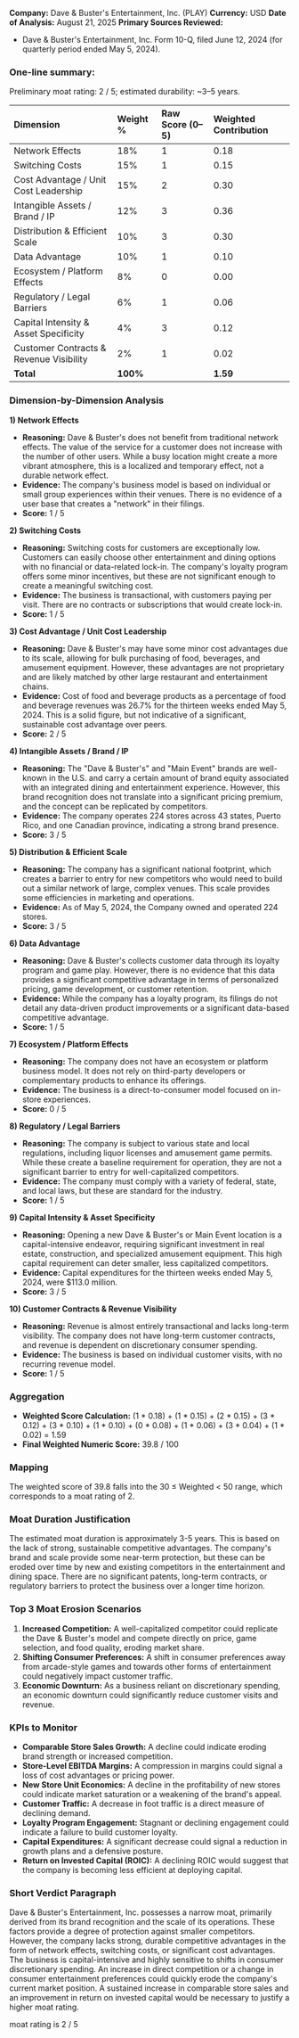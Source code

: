 **Company:** Dave & Buster's Entertainment, Inc. (PLAY)
**Currency:** USD
**Date of Analysis:** August 21, 2025
**Primary Sources Reviewed:**
*   Dave & Buster's Entertainment, Inc. Form 10-Q, filed June 12, 2024 (for quarterly period ended May 5, 2024).

### **One-line summary:**
Preliminary moat rating: 2 / 5; estimated durability: ~3–5 years.

| Dimension | Weight % | Raw Score (0–5) | Weighted Contribution |
| :--- | :--- | :--- | :--- |
| Network Effects | 18% | 1 | 0.18 |
| Switching Costs | 15% | 1 | 0.15 |
| Cost Advantage / Unit Cost Leadership | 15% | 2 | 0.30 |
| Intangible Assets / Brand / IP | 12% | 3 | 0.36 |
| Distribution & Efficient Scale | 10% | 3 | 0.30 |
| Data Advantage | 10% | 1 | 0.10 |
| Ecosystem / Platform Effects | 8% | 0 | 0.00 |
| Regulatory / Legal Barriers | 6% | 1 | 0.06 |
| Capital Intensity & Asset Specificity | 4% | 3 | 0.12 |
| Customer Contracts & Revenue Visibility | 2% | 1 | 0.02 |
| **Total** | **100%** | | **1.59** |

### **Dimension-by-Dimension Analysis**

**1) Network Effects**
*   **Reasoning:** Dave & Buster's does not benefit from traditional network effects. The value of the service for a customer does not increase with the number of other users. While a busy location might create a more vibrant atmosphere, this is a localized and temporary effect, not a durable network effect.
*   **Evidence:** The company's business model is based on individual or small group experiences within their venues. There is no evidence of a user base that creates a "network" in their filings.
*   **Score:** 1 / 5

**2) Switching Costs**
*   **Reasoning:** Switching costs for customers are exceptionally low. Customers can easily choose other entertainment and dining options with no financial or data-related lock-in. The company's loyalty program offers some minor incentives, but these are not significant enough to create a meaningful switching cost.
*   **Evidence:** The business is transactional, with customers paying per visit. There are no contracts or subscriptions that would create lock-in.
*   **Score:** 1 / 5

**3) Cost Advantage / Unit Cost Leadership**
*   **Reasoning:** Dave & Buster's may have some minor cost advantages due to its scale, allowing for bulk purchasing of food, beverages, and amusement equipment. However, these advantages are not proprietary and are likely matched by other large restaurant and entertainment chains.
*   **Evidence:** Cost of food and beverage products as a percentage of food and beverage revenues was 26.7% for the thirteen weeks ended May 5, 2024. This is a solid figure, but not indicative of a significant, sustainable cost advantage over peers.
*   **Score:** 2 / 5

**4) Intangible Assets / Brand / IP**
*   **Reasoning:** The "Dave & Buster's" and "Main Event" brands are well-known in the U.S. and carry a certain amount of brand equity associated with an integrated dining and entertainment experience. However, this brand recognition does not translate into a significant pricing premium, and the concept can be replicated by competitors.
*   **Evidence:** The company operates 224 stores across 43 states, Puerto Rico, and one Canadian province, indicating a strong brand presence.
*   **Score:** 3 / 5

**5) Distribution & Efficient Scale**
*   **Reasoning:** The company has a significant national footprint, which creates a barrier to entry for new competitors who would need to build out a similar network of large, complex venues. This scale provides some efficiencies in marketing and operations.
*   **Evidence:** As of May 5, 2024, the Company owned and operated 224 stores.
*   **Score:** 3 / 5

**6) Data Advantage**
*   **Reasoning:** Dave & Buster's collects customer data through its loyalty program and game play. However, there is no evidence that this data provides a significant competitive advantage in terms of personalized pricing, game development, or customer retention.
*   **Evidence:** While the company has a loyalty program, its filings do not detail any data-driven product improvements or a significant data-based competitive advantage.
*   **Score:** 1 / 5

**7) Ecosystem / Platform Effects**
*   **Reasoning:** The company does not have an ecosystem or platform business model. It does not rely on third-party developers or complementary products to enhance its offerings.
*   **Evidence:** The business is a direct-to-consumer model focused on in-store experiences.
*   **Score:** 0 / 5

**8) Regulatory / Legal Barriers**
*   **Reasoning:** The company is subject to various state and local regulations, including liquor licenses and amusement game permits. While these create a baseline requirement for operation, they are not a significant barrier to entry for well-capitalized competitors.
*   **Evidence:** The company must comply with a variety of federal, state, and local laws, but these are standard for the industry.
*   **Score:** 1 / 5

**9) Capital Intensity & Asset Specificity**
*   **Reasoning:** Opening a new Dave & Buster's or Main Event location is a capital-intensive endeavor, requiring significant investment in real estate, construction, and specialized amusement equipment. This high capital requirement can deter smaller, less capitalized competitors.
*   **Evidence:** Capital expenditures for the thirteen weeks ended May 5, 2024, were $113.0 million.
*   **Score:** 3 / 5

**10) Customer Contracts & Revenue Visibility**
*   **Reasoning:** Revenue is almost entirely transactional and lacks long-term visibility. The company does not have long-term customer contracts, and revenue is dependent on discretionary consumer spending.
*   **Evidence:** The business is based on individual customer visits, with no recurring revenue model.
*   **Score:** 1 / 5

### **Aggregation**

*   **Weighted Score Calculation:** (1 * 0.18) + (1 * 0.15) + (2 * 0.15) + (3 * 0.12) + (3 * 0.10) + (1 * 0.10) + (0 * 0.08) + (1 * 0.06) + (3 * 0.04) + (1 * 0.02) = 1.59
*   **Final Weighted Numeric Score:** 39.8 / 100

### **Mapping**

The weighted score of 39.8 falls into the 30 ≤ Weighted < 50 range, which corresponds to a moat rating of 2.

### **Moat Duration Justification**

The estimated moat duration is approximately 3-5 years. This is based on the lack of strong, sustainable competitive advantages. The company's brand and scale provide some near-term protection, but these can be eroded over time by new and existing competitors in the entertainment and dining space. There are no significant patents, long-term contracts, or regulatory barriers to protect the business over a longer time horizon.

### **Top 3 Moat Erosion Scenarios**

1.  **Increased Competition:** A well-capitalized competitor could replicate the Dave & Buster's model and compete directly on price, game selection, and food quality, eroding market share.
2.  **Shifting Consumer Preferences:** A shift in consumer preferences away from arcade-style games and towards other forms of entertainment could negatively impact customer traffic.
3.  **Economic Downturn:** As a business reliant on discretionary spending, an economic downturn could significantly reduce customer visits and revenue.

### **KPIs to Monitor**

*   **Comparable Store Sales Growth:** A decline could indicate eroding brand strength or increased competition.
*   **Store-Level EBITDA Margins:** A compression in margins could signal a loss of cost advantages or pricing power.
*   **New Store Unit Economics:** A decline in the profitability of new stores could indicate market saturation or a weakening of the brand's appeal.
*   **Customer Traffic:** A decrease in foot traffic is a direct measure of declining demand.
*   **Loyalty Program Engagement:** Stagnant or declining engagement could indicate a failure to build customer loyalty.
*   **Capital Expenditures:** A significant decrease could signal a reduction in growth plans and a defensive posture.
*   **Return on Invested Capital (ROIC):** A declining ROIC would suggest that the company is becoming less efficient at deploying capital.

### **Short Verdict Paragraph**

Dave & Buster's Entertainment, Inc. possesses a narrow moat, primarily derived from its brand recognition and the scale of its operations. These factors provide a degree of protection against smaller competitors. However, the company lacks strong, durable competitive advantages in the form of network effects, switching costs, or significant cost advantages. The business is capital-intensive and highly sensitive to shifts in consumer discretionary spending. An increase in direct competition or a change in consumer entertainment preferences could quickly erode the company's current market position. A sustained increase in comparable store sales and an improvement in return on invested capital would be necessary to justify a higher moat rating.

moat rating is 2 / 5